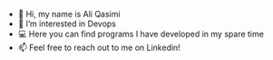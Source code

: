 - 👋 Hi, my name is Ali Qasimi
- 👀 I’m interested in Devops
- 💻 Here you can find programs I have developed in my spare time
- 📫 Feel free to reach out to me on Linkedin!

<!---
ali-qasimi/ali-qasimi is a ✨ special ✨ repository because its `README.md` (this file) appears on your GitHub profile.
You can click the Preview link to take a look at your changes.
--->
